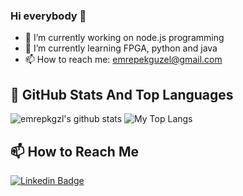 ### Hi everybody 👋

- 🔭 I’m currently working on node.js programming
- 🌱 I’m currently learning FPGA, python and java
- 📫 How to reach me: emrepekguzel@gmail.com


## 📌 GitHub Stats And Top Languages

<p float="center">
  <img  src="https://github-readme-stats.vercel.app/api?username=emrepkgzl&show_icons=true&count_private=true&hide=contribs,issues" alt="emrepkgzl's github stats" />
  <img  src="https://github-readme-stats.vercel.app/api/top-langs/?username=emrepkgzl&layout=compact&hide=html,css" alt="My Top Langs" />
</p>



## 📫 How to Reach Me


[![Linkedin Badge](https://img.shields.io/badge/emrepkgzl-follow%20on%20linkedin-blue?style=for-the-badge&logo=linkedin)](https://www.linkedin.com/in/emre-pekg%C3%BCzel-029b1b1b5)


